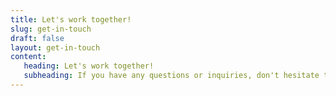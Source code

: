 ```yaml
---
title: Let's work together!
slug: get-in-touch
draft: false
layout: get-in-touch
content:
   heading: Let's work together!
   subheading: If you have any questions or inquiries, don't hesitate to contact me.
---
```

